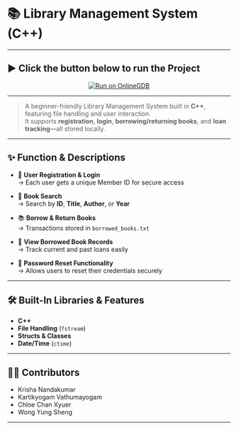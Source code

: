# 📚 **Library Management System (C++)**
---
## ▶️ Click the button below to run the Project

<p align="center">
  <a href="https://onlinegdb.com/9qHf-Cr9kZ" target="_blank">
    <img src="https://img.shields.io/badge/Run%20on-OnlineGDB-blue?style=for-the-badge&logo=c%2B%2B" alt="Run on OnlineGDB">
  </a>
</p>

---
> A beginner-friendly Library Management System built in **C++**, featuring file handling and user interaction.  
> It supports **registration**, **login**, **borrowing/returning books**, and **loan tracking**—all stored locally.

---

## ✨ **Function & Descriptions**

- 🔑 **User Registration & Login**  
  → Each user gets a unique Member ID for secure access  

- 📖 **Book Search**  
  → Search by **ID**, **Title**, **Author**, or **Year**  

- 📚 **Borrow & Return Books**  
  → Transactions stored in `borrowed_books.txt`  

- 📜 **View Borrowed Book Records**  
  → Track current and past loans easily  

- 📝 **Password Reset Functionality**  
  → Allows users to reset their credentials securely  

---

## 🛠️ **Built-In Libraries & Features**

- **C++**
- **File Handling** (`fstream`)
- **Structs & Classes**
- **Date/Time** (`ctime`)

---
👩‍💻 Contributors
-
- Krisha Nandakumar
- Kartikyogam Vathumayogam 
- Chloe Chan Xyuer
- Wong Yung Sheng

---
